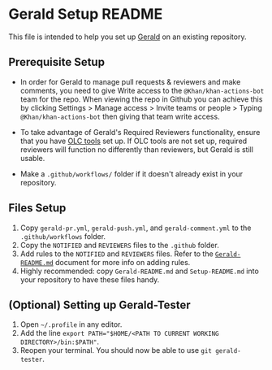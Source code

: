 # Gerald Setup README

This file is intended to help you set up [Gerald](github.com/Khan/gerald) on an
existing repository.

## Prerequisite Setup

* In order for Gerald to manage pull requests & reviewers and make comments, you need to give Write access to the `@Khan/khan-actions-bot` team for the repo. When viewing the repo in Github you can achieve this by clicking Settings > Manage access > Invite teams or people > Typing `@Khan/khan-actions-bot` then giving that team write access.

* To take advantage of Gerald's Required Reviewers functionality, ensure that
you have [OLC tools](github.com/Khan/our-lovely-cli) set up. If OLC tools are
not set up, required reviewers will function no differently than reviewers, but
Gerald is still usable.

* Make a `.github/workflows/` folder if it doesn't already exist in your repository.

## Files Setup

1. Copy `gerald-pr.yml`, `gerald-push.yml`, and `gerald-comment.yml` to the
`.github/workflows` folder.
2. Copy the `NOTIFIED` and `REVIEWERS` files to the `.github` folder.
3. Add rules to the `NOTIFIED` and `REVIEWERS` files. Refer to the
[`Gerald-README.md`](./Gerald-README.md) document for more info on adding rules.
4. Highly recommended: copy `Gerald-README.md` and `Setup-README.md` into your
repository to have these files handy.

## (Optional) Setting up Gerald-Tester

1. Open `~/.profile` in any editor.
2. Add the line `export PATH="$HOME/<PATH TO CURRENT WORKING DIRECTORY>/bin:$PATH"`.
3. Reopen your terminal. You should now be able to use `git gerald-tester`.
